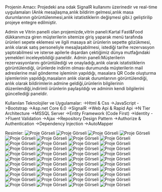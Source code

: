 Projenin Amacı:
Projedeki ana odak SignalR kullanımı üzerinedir ve real-time uygulamaları (Anlık mesajlaşma,anlık bildirim gelmesi,anlık masa durumlarının görüntülenmesi,anlık istatistiklerin değişmesi gibi.) geliştirilip projeye entegre edilmiştir.

Admin ve Vitrin panelli olan projemizde,vitrin paneli:Kartal Fast&Food dükkanımıza giren müşterilerin sitemize giriş yaparak menü tarafında ürünleri sepete eklemesi
ve ilgili masaya ait ürünlerin sepette gözükmesi,
anlık olarak satış personeliyle mesajlaşabilmesi,
istediği tarihe rezervasyon yaptırabilmesi ve isterse apilerle dışardan çektiğimiz dünya mutfağındaki yemekleri inceleyebildiği paneldir.
Admin paneli:Müşterilerin rezervasyonlarını görüntülediği ve onayladığı,anlık olarak istatistiklerin görüntülendiği,
ürünlerde indirim olması durumunda müşterilerin mail adreslerine mail gönderme işleminin yapıldığı,
masalara QR Code oluşturma işlemlerinin yapıldığı,masaların anlık olarak durumlarının görüntülendiği,
anlık olarak bildirimlerin admine geldiği,ürünlerin bilgilerinin düzenlendiği,indirimli ürünlerin paylaşıldığı ve adminin kendi bilgilerini güncellediği paneldir.

Kullanılan Teknolojiler ve Uygulamalar:
 ->Html & Css
 ->JavaScript
 ->Bootstrap
 ->Asp.net Core 6.0
 ->SignalR
 ->Web Api & Rapid Api
 ->N Tier Architecture
 ->MSSQL Server 
 ->Entity Framework (Code First)
 ->Identity
 ->Fluent Validation
 ->Ajax
 ->Repository Design Pattern
 ->Authorize & Authentication
 ->Dependency Injection
 ->AutoMapper

 Resimler:
 ![Proje Görseli](SignalRProject/ProjectImages/A1.png)
      ![Proje Görseli](SignalRProject/ProjectImages/A2.png)
           ![Proje Görseli](SignalRProject/ProjectImages/A3.png)
                ![Proje Görseli](SignalRProject/ProjectImages/A4.png)
                     ![Proje Görseli](SignalRProject/ProjectImages/A5.png)
                      ![Proje Görseli](SignalRProject/ProjectImages/A6.png)
                          ![Proje Görseli](SignalRProject/ProjectImages/A7.png)
                               ![Proje Görseli](SignalRProject/ProjectImages/A8.png)
                                    ![Proje Görseli](SignalRProject/ProjectImages/A9.png)
  ![Proje Görseli](SignalRProject/ProjectImages/A10.png)
   ![Proje Görseli](SignalRProject/ProjectImages/A11.png)
    ![Proje Görseli](SignalRProject/ProjectImages/A12.png)
     ![Proje Görseli](SignalRProject/ProjectImages/A13.png)
      ![Proje Görseli](SignalRProject/ProjectImages/A14.png)
      ![Proje Görseli](SignalRProject/ProjectImages/A15.png)
       ![Proje Görseli](SignalRProject/ProjectImages/A16.png)
        ![Proje Görseli](SignalRProject/ProjectImages/A17.png)
         ![Proje Görseli](SignalRProject/ProjectImages/A18.png)
          ![Proje Görseli](SignalRProject/ProjectImages/A19.png)
           ![Proje Görseli](SignalRProject/ProjectImages/A20.png)
                ![Proje Görseli](SignalRProject/ProjectImages/A21.png)
                     ![Proje Görseli](SignalRProject/ProjectImages/A22.png)
                          ![Proje Görseli](SignalRProject/ProjectImages/A23.png)
                               ![Proje Görseli](SignalRProject/ProjectImages/A24.png)
                                    ![Proje Görseli](SignalRProject/ProjectImages/A25.png)
                                         ![Proje Görseli](SignalRProject/ProjectImages/ErrorPage.png)
                                            ![Proje Görseli](SignalRProject/ProjectImages/S1.png)
                                               ![Proje Görseli](SignalRProject/ProjectImages/S10.png)
                                                     ![Proje Görseli](SignalRProject/ProjectImages/S11.png)
                                                           ![Proje Görseli](SignalRProject/ProjectImages/S12.png)
                                                                 ![Proje Görseli](SignalRProject/ProjectImages/S13.png)
             ![Proje Görseli](SignalRProject/ProjectImages/S14.png)
                   ![Proje Görseli](SignalRProject/ProjectImages/S15.png)
                         ![Proje Görseli](SignalRProject/ProjectImages/S16.png)
                               ![Proje Görseli](SignalRProject/ProjectImages/S17.png)
                                     ![Proje Görseli](SignalRProject/ProjectImages/S18.png)
                                           ![Proje Görseli](SignalRProject/ProjectImages/S2.png)
                                                 ![Proje Görseli](SignalRProject/ProjectImages/S3.png)
                                                       ![Proje Görseli](SignalRProject/ProjectImages/S4.png)
                                                             ![Proje Görseli](SignalRProject/ProjectImages/S5.png)
                                                                   ![Proje Görseli](SignalRProject/ProjectImages/S6.png)
                                                                         ![Proje Görseli](SignalRProject/ProjectImages/S7.png)
                                                                               ![Proje Görseli](SignalRProject/ProjectImages/S8.png)
                                                                                     ![Proje Görseli](SignalRProject/ProjectImages/S9.png)
             
